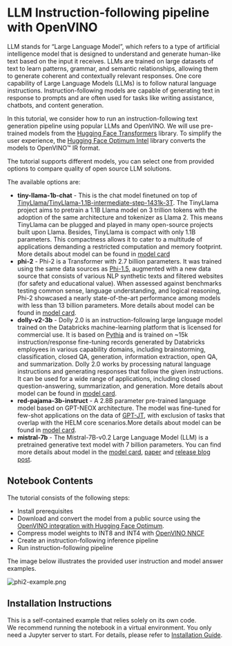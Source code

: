 # LLM Instruction-following pipeline with OpenVINO 

LLM stands for “Large Language Model”, which refers to a type of artificial intelligence model that is designed to understand and generate human-like text based on the input it receives. LLMs are trained on large datasets of text to learn patterns, grammar, and semantic relationships, allowing them to generate coherent and contextually relevant responses. One core capability of Large Language Models (LLMs) is to follow natural language instructions. Instruction-following models are capable of generating text in response to prompts and are often used for tasks like writing assistance, chatbots, and content generation.

In this tutorial, we consider how to run an instruction-following text generation pipeline using popular LLMs and OpenVINO. We will use pre-trained models from the [Hugging Face Transformers](https://huggingface.co/docs/transformers/index) library. To simplify the user experience, the [Hugging Face Optimum Intel](https://huggingface.co/docs/optimum/intel/index) library converts the models to OpenVINO™ IR format.


The tutorial supports different models, you can select one from provided options to compare quality of open source LLM solutions.

The available options are:

* **tiny-llama-1b-chat** - This is the chat model finetuned on top of [TinyLlama/TinyLlama-1.1B-intermediate-step-1431k-3T](https://huggingface.co/TinyLlama/TinyLlama-1.1B-intermediate-step-1431k-3T). The TinyLlama project aims to pretrain a 1.1B Llama model on 3 trillion tokens with the adoption of the same architecture and tokenizer as Llama 2. This means TinyLlama can be plugged and played in many open-source projects built upon Llama. Besides, TinyLlama is compact with only 1.1B parameters. This compactness allows it to cater to a multitude of applications demanding a restricted computation and memory footprint. More details about model can be found in [model card](https://huggingface.co/TinyLlama/TinyLlama-1.1B-Chat-v1.0)
* **phi-2** - Phi-2 is a Transformer with 2.7 billion parameters. It was trained using the same data sources as [Phi-1.5](https://huggingface.co/microsoft/phi-1_5), augmented with a new data source that consists of various NLP synthetic texts and filtered websites (for safety and educational value). When assessed against benchmarks testing common sense, language understanding, and logical reasoning, Phi-2 showcased a nearly state-of-the-art performance among models with less than 13 billion parameters. More details about model can be found in [model card](https://huggingface.co/microsoft/phi-2#limitations-of-phi-2).
* **dolly-v2-3b** - Dolly 2.0 is an instruction-following large language model trained on the Databricks machine-learning platform that is licensed for commercial use. It is based on [Pythia](https://github.com/EleutherAI/pythia) and is trained on ~15k instruction/response fine-tuning records generated by Databricks employees in various capability domains, including brainstorming, classification, closed QA, generation, information extraction, open QA, and summarization. Dolly 2.0 works by processing natural language instructions and generating responses that follow the given instructions. It can be used for a wide range of applications, including closed question-answering, summarization, and generation. More details about model can be found in [model card](https://huggingface.co/databricks/dolly-v2-3b).
* **red-pajama-3b-instruct** -  A 2.8B parameter pre-trained language model based on GPT-NEOX architecture. The model was fine-tuned for few-shot applications on the data of [GPT-JT](https://huggingface.co/togethercomputer/GPT-JT-6B-v1), with exclusion of tasks that overlap with the HELM core scenarios.More details about model can be found in [model card](https://huggingface.co/togethercomputer/RedPajama-INCITE-Instruct-3B-v1).
* **mistral-7b** - The Mistral-7B-v0.2 Large Language Model (LLM) is a pretrained generative text model with 7 billion parameters. You can find more details about model in the [model card](https://huggingface.co/mistralai/Mistral-7B-Instruct-v0.2), [paper](https://arxiv.org/abs/2310.06825) and [release blog post](https://mistral.ai/news/announcing-mistral-7b/).

## Notebook Contents

The tutorial consists of the following steps:

- Install prerequisites
- Download and convert the model from a public source using the [OpenVINO integration with Hugging Face Optimum](https://huggingface.co/blog/openvino).
- Compress model weights to INT8 and INT4 with [OpenVINO NNCF](https://github.com/openvinotoolkit/nncf)
- Create an instruction-following inference pipeline
- Run instruction-following pipeline

The image below illustrates the provided user instruction and model answer examples.

![phi2-example.png](https://github.com/openvinotoolkit/openvino_notebooks/assets/29454499/daafd702-5a42-4f54-ae72-2e4480d73501)

## Installation Instructions

This is a self-contained example that relies solely on its own code.</br>
We recommend  running the notebook in a virtual environment. You only need a Jupyter server to start.
For details, please refer to [Installation Guide](../../README.md).
